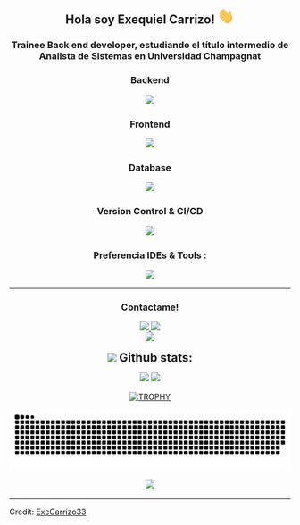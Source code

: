 <div align="center">
<h2> Hola soy Exequiel Carrizo! <img src="https://github.com/ABSphreak/ABSphreak/blob/master/gifs/Hi.gif" width="30px"></h2>
</div>
<h3 align="center">Trainee Back end developer, estudiando el título intermedio de Analista de Sistemas en Universidad Champagnat</h3>
<h3 align="center">Backend</h3>
<p align="center">
  <a href="https://skillicons.dev">
    <img src="https://skillicons.dev/icons?i=java,spring,hibernate,maven" />
  </a>
</p>
<h3 align="center">Frontend</h3>
<p align="center">
  <a href="https://skillicons.dev">
    <img src="https://skillicons.dev/icons?i=html,css,angular,ts,bootstrap" />
  </a>
</p>
<h3 align="center">Database</h3>
<p align="center">
  <a href="https://skillicons.dev">
    <img src="https://skillicons.dev/icons?i=mysql,postgres" />
  </a>
</p>
<h3 align="center">Version Control & CI/CD</h3>
<p align="center">
  <a href="https://skillicons.dev">
    <img src="https://skillicons.dev/icons?i=git,github" />
  </a>
</p>
<h3 align="center">Preferencia IDEs & Tools :</h3>
<p align="center">
  <a href="https://skillicons.dev">
    <img src="https://skillicons.dev/icons?i=vscode,idea,postman" />
  </a>
</p>

----

<h3 align="center">Contactame!</h3>
<p align="center">
  <a href="https://www.linkedin.com/in/exequiel-carrizo-531855220/">
    <img src="https://skillicons.dev/icons?i=instagram" />
  </a>
   <a href="https://twitter.com/CarrizoExequiel">
    <img src="https://skillicons.dev/icons?i=twitter" />
  </a>
  <br>
   <a href="https://www.instagram.com/_execarrizo/">
    <img src="https://skillicons.dev/icons?i=linkedin" />
  </a>
</p>
<div align="center">
<h2 align="center" style="margin: 5px 10px;"><img src = "https://github.com/7oSkaaa/7oSkaaa/blob/main/Images/Statistics.gif?raw=true" width = 30px>  </picture> Github stats:</h2> 

[![](https://github-readme-stats.vercel.app/api?username=ExeCarrizo33&show_icons=true&theme=tokyonight&hide_border=true&locale=en)](https://github.com/ExeCarrizo33)
[![](https://github-readme-streak-stats.herokuapp.com/?user=ExeCarrizo33&theme=material-palenight)](https://github.com/ExeCarrizo33)
</div>
<div align=center>
  <a href="https://github.com/ryo-ma/github-profile-trophy" title="Go to Source">
      <img align="center" width=84% src="https://github-profile-trophy.vercel.app/?username=ExeCarrizo33&theme=radical&row=1&column=7&margin-h=15&margin-w=5&no-bg=true" alt="TROPHY" />
    </a>
</div>

<p align="center">
  <img  src="https://raw.githubusercontent.com/Elanza-48/Elanza-48/main/resources/img/github-contribution-grid-snake.svg"
    alt="example" />
</p>
<div align="center">


[![](https://visitcount.itsvg.in/api?id=ExeCarrizo33&label=Profile%20Views&color=7&icon=8&pretty=false)](https://visitcount.itsvg.in)

</div>

----
Credit: [ExeCarrizo33](https://github.com/ExeCarrizo33)
